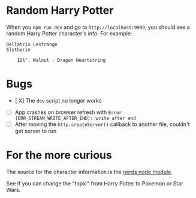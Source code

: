 # Random Harry Potter

When you `npm run dev` and go to `http://localhost:9999`, you should see a random Harry Potter character's info. For example:

```
Bellatrix Lestrange
Slytherin

    12¾", Walnut - Dragon Heartstring
```

# Bugs

- [ X] The `dev` script no longer works
- [ ] App crashes on browser refresh with `Error [ERR_STREAM_WRITE_AFTER_END]: write after end`
- [ ] After moving the `http.createServer()` callback to another file, couldn't get server to run

# For the more curious

The source for the character information is the [nerds node module](https://github.com/SkyHacks/nerds).

See if you can change the "topic" from Harry Potter to Pokemon or Star Wars.
